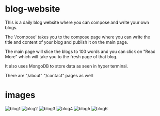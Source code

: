 # blog-website

This is a daily blog website where you can compose and write your own blogs.

The '/compose' takes you to the compose page where you can write the title and content of your blog and publish it on the main page.

The main page will slice the blogs to 100 words and you can click on "Read More" which will take you to the fresh page of that blog.

It also uses MongoDB to store data as seen in hyper terminal.

There are "/about" "/contact" pages as well

# images

![blog1](https://user-images.githubusercontent.com/75025079/156144087-73cb2133-e79a-48a0-928d-9d4d29d0b29e.JPG)
![blog2](https://user-images.githubusercontent.com/75025079/156144096-6fae5360-a0a4-47ea-9959-6e5d4748c6b3.JPG)
![blog3](https://user-images.githubusercontent.com/75025079/156144098-dd72f307-c861-4352-ba0e-ffe2069139ac.JPG)
![blog4](https://user-images.githubusercontent.com/75025079/156144107-f0fb2ebf-fb5d-4f8d-ae46-8a167d4dc42c.JPG)
![blog5](https://user-images.githubusercontent.com/75025079/156144110-bc8deff5-d2ef-4669-8533-4b2b9515f3f3.JPG)
![blog6](https://user-images.githubusercontent.com/75025079/156144113-c03d6dfb-55d8-4d9d-82bb-f1970b871546.JPG)
